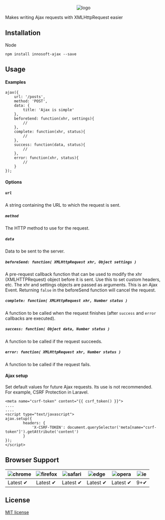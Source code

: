 <p align="center">
  <img src="https://cloud.githubusercontent.com/assets/7092420/24218424/e3ffebcc-0f75-11e7-886f-6b3ed1929849.png" alt="logo">
</p>


Makes writing Ajax requests with XMLHttpRequest easier

## Installation
Node

    npm install innosoft-ajax --save

## Usage
#### Examples

    ajax({
        url: '/posts',
        method: 'POST',
        data: {
            title: 'Ajax is simple'
        },
        beforeSend: function(xhr, settings){
	        //
        },
        complete: function(xhr, status){
	        //
        },
        success: function(data, status){
	        //
        },
        error: function(xhr, status){
	        //
        }
    });

#### Options
##### `url`<br>
A string containing the URL to which the request is sent.
##### `method`<br>
The HTTP method to use for the request.
##### `data`<br>
Data to be sent to the server.
##### `beforeSend: function( XMLHttpRequest xhr, Object settings )`<br>
A pre-request callback function that can be used to modify the xhr (XMLHTTPRequest) object before it is sent. Use this to set custom headers, etc. The xhr and settings objects are passed as arguments. This is an Ajax Event. Returning `false` in the beforeSend function will cancel the request.
##### `complete: function( XMLHttpRequest xhr, Number status )`<br>
A function to be called when the request finishes (after `success` and `error` callbacks are executed).
##### `success: function( Object data, Number status )`<br>
A function to be called if the request succeeds.
##### `error: function( XMLHttpRequest xhr, Number status )`<br>
A function to be called if the request fails.
#### Ajax setup
Set default values for future Ajax requests. Its use is not recommended.<br>
For example, CSRF Protection in Laravel.

    <meta name="csrf-token" content="{{ csrf_token() }}">
    ....
    ....
    <script type="text/javascript">
	ajax.setup({
            headers: {
                'X-CSRF-TOKEN': document.querySelector('meta[name="csrf-token"]').getAttribute('content')
            }
	});
    </script>

## Browser Support
![chrome](https://cloud.githubusercontent.com/assets/7092420/24220167/e269228c-0f7b-11e7-97ca-ffb3e92134ed.jpg)|![firefox](https://cloud.githubusercontent.com/assets/7092420/24220162/e263c6a2-0f7b-11e7-90b0-7b84048b55c6.jpg)|![safari](https://cloud.githubusercontent.com/assets/7092420/24220166/e267f380-0f7b-11e7-884b-1516507948f2.jpg)|![edge](https://cloud.githubusercontent.com/assets/7092420/24220165/e2653d0c-0f7b-11e7-8ff8-fee09ab30a72.jpg)|![opera](https://cloud.githubusercontent.com/assets/7092420/24220164/e2641288-0f7b-11e7-9a3a-59fd105b267f.jpg)|![ie](https://cloud.githubusercontent.com/assets/7092420/24220163/e263d156-0f7b-11e7-8c89-7dd480fd98fb.jpg)
-------- |---------|---------|---------|---------|---------
Latest ✔ |Latest ✔ |Latest ✔ |Latest ✔ |Latest ✔ |9+✔ 
## License
[MIT license](http://opensource.org/licenses/MIT)